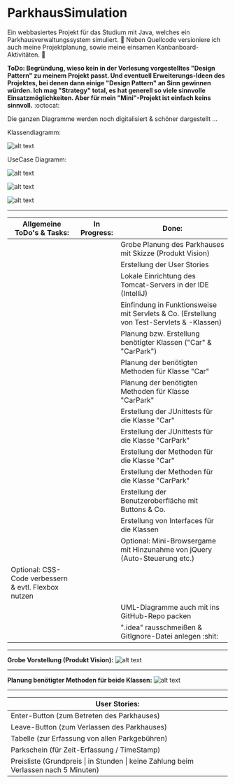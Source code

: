 # ParkhausSimulation

Ein webbasiertes Projekt für das Studium mit Java, welches ein Parkhausverwaltungssystem simuliert. :tulip:
Neben Quellcode versioniere ich auch meine Projektplanung, sowie meine einsamen Kanbanboard-Aktivitäten. :frog:

**ToDo: Begründung, wieso kein in der Vorlesung vorgestelltes "Design Pattern" zu meinem Projekt passt. Und eventuell Erweiterungs-Ideen des Projektes, bei denen dann einige "Design Pattern" an Sinn gewinnen würden. Ich mag "Strategy" total, es hat generell so viele sinnvolle Einsatzmöglichkeiten. Aber für mein "Mini"-Projekt ist einfach keins sinnvoll.** :octocat:

Die ganzen Diagramme werden noch digitalisiert & schöner dargestellt ...

Klassendiagramm:

![alt text](https://s20.directupload.net/images/210705/tgwwo7r6.jpg) 

UseCase Diagramm:

![alt text](https://s20.directupload.net/images/210704/sg2b55zp.jpg) 

![alt text](https://s20.directupload.net/images/210627/9oaulf55.jpg) 

![alt text](https://s20.directupload.net/images/210627/4z4ci9nj.jpg) 

-------------------------------------------------------------------------------------------------------------------

<table>
  <thead>
    <tr>
      <th>Allgemeine ToDo's & Tasks:</th>
      <th>In Progress:</th>
      <th>Done:</th>
    </tr>
  </thead>
  <tbody>
    <tr>
      <td></td>
      <td></td>
      <td>Grobe Planung des Parkhauses mit Skizze (Produkt Vision)</td>
    </tr>
    <tr>
      <td></td>
      <td></td>
      <td>Erstellung der User Stories</td>
    </tr>
    <tr>
      <td></td>
      <td></td>
      <td>Lokale Einrichtung des Tomcat-Servers in der IDE (IntelliJ)</td>
    </tr>
    <tr>
      <td></td>
      <td></td>
      <td>Einfindung in Funktionsweise mit Servlets & Co. (Erstellung von Test-Servlets & -Klassen)</td>
    </tr>
     <tr>
      <td></td>
      <td></td>
      <td>Planung bzw. Erstellung benötigter Klassen ("Car" & "CarPark")</td>
    </tr>
     <tr>
      <td></td>
      <td></td>
      <td>Planung der benötigten Methoden für Klasse "Car"</td>
    </tr>
    <tr>
      <td></td>
      <td></td>
      <td>Planung der benötigten Methoden für Klasse "CarPark"</td>
    </tr>
    <tr>
      <td></td>
      <td></td>
      <td>Erstellung der JUnittests für die Klasse "Car"</td>
    </tr>
    <tr>
      <td></td>
      <td></td>
      <td>Erstellung der JUnittests für die Klasse "CarPark"</td>
    </tr>
    <tr>
      <td></td>
      <td></td>
      <td>Erstellung der Methoden für die Klasse "Car"</td>
    </tr>
    <tr>
      <td></td>
      <td></td>
      <td>Erstellung der Methoden für die Klasse "CarPark"</td>
    </tr>
    <tr>
      <td></td>
      <td></td>
      <td>Erstellung der Benutzeroberfläche mit Buttons & Co.</td>
    </tr>
    <tr>
      <td></td>
      <td></td>
      <td>Erstellung von Interfaces für die Klassen</td>
    </tr>
    <tr>
      <td></td>
      <td></td>
      <td>Optional: Mini-Browsergame mit Hinzunahme von jQuery (Auto-Steuerung etc.)</td>
    </tr>
    <tr>
      <td>Optional: CSS-Code verbessern & evtl. Flexbox nutzen</td>
      <td></td>
      <td></td>
    </tr>
    <tr>
      <td></td>
      <td></td>
      <td>UML-Diagramme auch mit ins GitHub-Repo packen</td>
    </tr>
    <tr>
      <td></td>
      <td></td>
      <td>".idea" rausschmeißen & GitIgnore-Datei anlegen :shit:</td>
    </tr>
  </tbody>
</table>

-------------------------------------------------------------------------------------------------------------------

**Grobe Vorstellung (Produkt Vision):**
![alt text](https://s12.directupload.net/images/210430/ok2ufitt.png)

-------------------------------------------------------------------------------------------------------------------

**Planung benötigter Methoden für beide Klassen:**
![alt text](https://s8.directupload.net/images/210430/anzn8bxp.png)

-------------------------------------------------------------------------------------------------------------------

<table>
  <thead>
    <th>User Stories:</th>
  </thead>
  <tbody>
    <tr>
      <td>Enter-Button (zum Betreten des Parkhauses)</td>
    </tr>
    <tr>
      <td>Leave-Button (zum Verlassen des Parkhauses)</td>
    </tr>
    <tr>
      <td>Tabelle (zur Erfassung von allen Parkgebühren)</td>
    </tr>
    <tr>
      <td>Parkschein (für Zeit-Erfassung / TimeStamp)</td>
    </tr>
    <tr>
      <td>Preisliste (Grundpreis | in Stunden | keine Zahlung beim Verlassen nach 5 Minuten)</td>
    </tr>
  </tbody>
</table>
